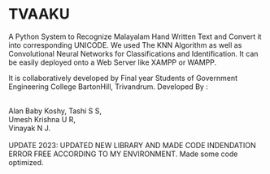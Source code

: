 # TVAAKU
A Python System to Recognize Malayalam Hand Written Text and Convert it into corresponding UNICODE. We used The KNN Algorithm as well as Convolutional Neural Networks for Classifications and Identification.
It can be easily deployed onto a Web Server like XAMPP or WAMPP.

It is collaboratively developed by Final year Students of Government Engineering College BartonHill, Trivandrum.
Developed By :

<br />
Alan Baby Koshy,
Tashi S S,
<br />
Umesh Krishna U R,
<br />
Vinayak N J.
<br /> <br />
UPDATE 2023: UPDATED NEW LIBRARY AND MADE CODE INDENDATION ERROR FREE ACCORDING TO MY ENVIRONMENT. Made some code optimized. 
